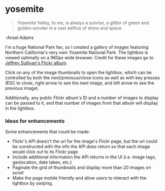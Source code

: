 # yosemite

> Yosemite Valley, to me, is always a sunrise, a glitter of green and golden wonder in a vast edifice of stone and space.

-Ansel Adams

I'm a huge National Park fan, so I created a gallery of images featuring Northern California's very own Yosemite National Park. The lightbox is viewed optimally on a 960px wide browser. Credit for these images go to [Jeffrey Sullivan's Flickr album](https://www.flickr.com/photos/jeffreysullivan/sets/72157604010317412/with/16535808246/).

Click on any of the image thumbnails to open the lightbox, which can be controlled by both the next/previous/close icons as well as with key presses (ESC to close, right arrow to see the next image, and left arrow to see the previous image).

Additionally, any public Flickr album's ID and a number of images to display can be passed to it, and that number of images from that album will display in the lightbox.

### Ideas for enhancements
Some enhancements that could be made:

- Flickr's API doesn't the url for the image's Flickr page, but the url could be constructed with the info the API does return so that each image would click out to its Flickr page
- Include additional information the API returns in the UI (i.e. image tags, geolocation, date taken, etc.)
- Paginate the grid of thumbnails and display more than 20 images on scroll
- Make the page mobile friendly and allow users to interact with the lightbox by swiping.
